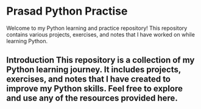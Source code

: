 # Prasad Python Practise 

Welcome to my Python learning and practice repository! This repository contains various projects, exercises, and notes that I have worked on while learning Python.

## Introduction This repository is a collection of my Python learning journey. It includes projects, exercises, and notes that I have created to improve my Python skills. Feel free to explore and use any of the resources provided here.
